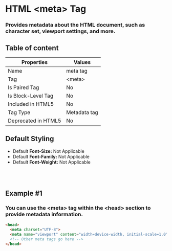 # HTML &lt;meta&gt; Tag

### Provides metadata about the HTML document, such as character set, viewport settings, and more.



## Table of content


| Properties            | Values                                                               |
|---------------------|----------------------------------------------------------------------|
| Name                | meta tag                                                |
| Tag                 | &lt;meta&gt;                                            |
| Is Paired Tag       | No                                                  |
| Is Block-Level Tag  | No                                |
| Included in HTML5   | No     |
| Tag Type            | Metadata tag     |
| Deprecated in HTML5 | No     |


## Default Styling


-	Default **Font-Size:** Not Applicable
-	Default **Font-Family:** Not Applicable
-	Default **Font-Weight:** Not Applicable


<br>
<br>

## Example #1
### You can use the &lt;meta&gt; tag within the &lt;head&gt; section to provide metadata information.
```html
<head>
  <meta charset="UTF-8">
  <meta name="viewport" content="width=device-width, initial-scale=1.0">
  <!-- Other meta tags go here -->
</head>
``` 
<br>
<br>

